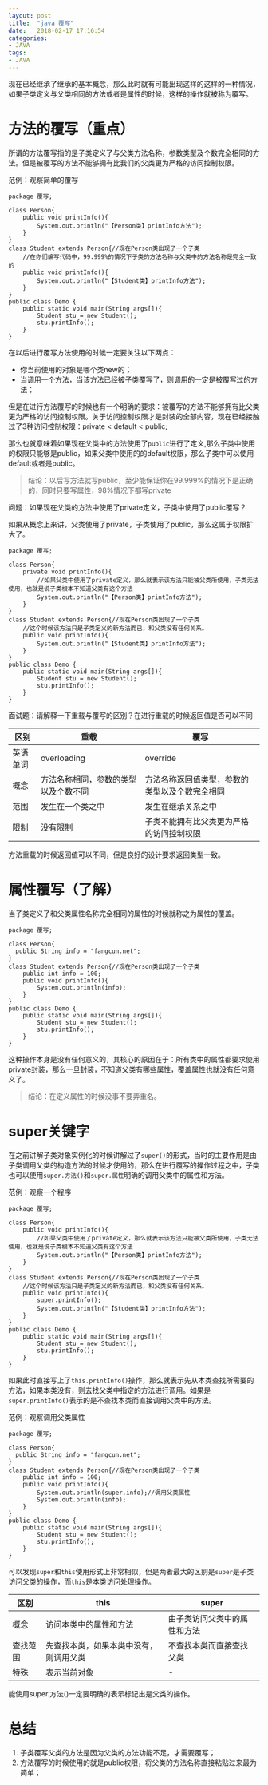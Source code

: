 ```yaml
---
layout: post
title:  "java 覆写"
date:   2018-02-17 17:16:54
categories:
- JAVA
tags:
- JAVA
---
```



现在已经继承了继承的基本概念，那么此时就有可能出现这样的这样的一种情况，如果子类定义与父类相同的方法或者是属性的时候，这样的操作就被称为覆写。




# 方法的覆写（重点）

所谓的方法覆写指的是子类定义了与父类方法名称，参数类型及个数完全相同的方法。但是被覆写的方法不能够拥有比我们的父类更为严格的访问控制权限。

范例：观察简单的覆写

```
package 覆写;

class Person{
    public void printInfo(){
        System.out.println("【Person类】printInfo方法");
    }
}
class Student extends Person{//现在Person类出现了一个子类
    //在你们编写代码中，99.999%的情况下子类的方法名称与父类中的方法名称是完全一致的
    public void printInfo(){
        System.out.println("【Student类】printInfo方法");
    }
}
public class Demo {
    public static void main(String args[]){
        Student stu = new Student();
        stu.printInfo();
    }
}
```

在以后进行覆写方法使用的时候一定要关注以下两点：

- 你当前使用的对象是哪个类new的；
- 当调用一个方法，当该方法已经被子类覆写了，则调用的一定是被覆写过的方法；

但是在进行方法覆写的时候也有一个明确的要求：被覆写的方法不能够拥有比父类更为严格的访问控制权限。关于访问控制权限才是封装的全部内容，现在已经接触过了3种访问控制权限：private < default < public;

那么也就意味着如果现在父类中的方法使用了`public`进行了定义,那么子类中使用的权限只能够是public，如果父类中使用的的default权限，那么子类中可以使用default或者是public。

> 结论：以后写方法就写public，至少能保证你在99.999%的情况下是正确的，同时只要写属性，98%情况下都写private

问题：如果现在父类的方法中使用了private定义，子类中使用了public覆写？

如果从概念上来讲，父类使用了private，子类使用了public，那么这属于权限扩大了。


```
package 覆写;

class Person{
    private void printInfo(){
        //如果父类中使用了private定义，那么就表示该方法只能被父类所使用，子类无法使用，也就是说子类根本不知道父类有这个方法
        System.out.println("【Person类】printInfo方法");
    }
}
class Student extends Person{//现在Person类出现了一个子类
    //这个时候该方法只是子类定义的新方法而已，和父类没有任何关系。
    public void printInfo(){
        System.out.println("【Student类】printInfo方法");
    }
}
public class Demo {
    public static void main(String args[]){
        Student stu = new Student();
        stu.printInfo();
    }
}
```

面试题：请解释一下重载与覆写的区别？在进行重载的时候返回值是否可以不同

|区别|重载|覆写|
|--|--|--|
|英语单词|overloading|override|
|概念|方法名称相同，参数的类型以及个数不同|方法名称返回值类型，参数的类型以及个数完全相同|
|范围|发生在一个类之中|发生在继承关系之中|
|限制|没有限制|子类不能拥有比父类更为严格的访问控制权限|

方法重载的时候返回值可以不同，但是良好的设计要求返回类型一致。


# 属性覆写（了解）

当子类定义了和父类属性名称完全相同的属性的时候就称之为属性的覆盖。

```
package 覆写;

class Person{
  public String info = "fangcun.net";
}
class Student extends Person{//现在Person类出现了一个子类
    public int info = 100;
    public void printInfo(){
        System.out.println(info);
    }
}
public class Demo {
    public static void main(String args[]){
        Student stu = new Student();
        stu.printInfo();
    }
}
```

这种操作本身是没有任何意义的，其核心的原因在于：所有类中的属性都要求使用private封装，那么一旦封装，不知道父类有哪些属性，覆盖属性也就没有任何意义了。

> 结论：在定义属性的时候没事不要弄重名。

# super关键字

在之前讲解子类对象实例化的时候讲解过了`super()`的形式，当时的主要作用是由子类调用父类的构造方法的时候才使用的，那么在进行覆写的操作过程之中，子类也可以使用`super.方法()`和`super.属性`明确的调用父类中的属性和方法。

范例：观察一个程序

```
package 覆写;

class Person{
    public void printInfo(){
        //如果父类中使用了private定义，那么就表示该方法只能被父类所使用，子类无法使用，也就是说子类根本不知道父类有这个方法
        System.out.println("【Person类】printInfo方法");
    }
}
class Student extends Person{//现在Person类出现了一个子类
    //这个时候该方法只是子类定义的新方法而已，和父类没有任何关系。
    public void printInfo(){
        super.printInfo();
        System.out.println("【Student类】printInfo方法");
    }
}
public class Demo {
    public static void main(String args[]){
        Student stu = new Student();
        stu.printInfo();
    }
}
```

如果此时直接写上了`this.printInfo()`操作，那么就表示先从本类查找所需要的方法，如果本类没有，则去找父类中指定的方法进行调用。如果是`super.printInfo()`表示的是不查找本类而直接调用父类中的方法。

范例：观察调用父类属性

```
package 覆写;

class Person{
  public String info = "fangcun.net";
}
class Student extends Person{//现在Person类出现了一个子类
    public int info = 100;
    public void printInfo(){
        System.out.println(super.info);//调用父类属性
        System.out.println(info);
    }
}
public class Demo {
    public static void main(String args[]){
        Student stu = new Student();
        stu.printInfo();
    }
}
```

可以发现`super`和`this`使用形式上非常相似，但是两者最大的区别是`super`是子类访问父类的操作，而`this`是本类访问处理操作。

|区别|this|super|
|---|---|---|
|概念|访问本类中的属性和方法|由子类访问父类中的属性和方法|
|查找范围|先查找本类，如果本类中没有，则调用父类|不查找本类而直接查找父类|
|特殊|表示当前对象|-|

能使用super.方法()一定要明确的表示标记出是父类的操作。

# 总结

1. 子类覆写父类的方法是因为父类的方法功能不足，才需要覆写；
2. 方法覆写的时候使用的就是public权限，将父类的方法名称直接粘贴过来最为简单；
